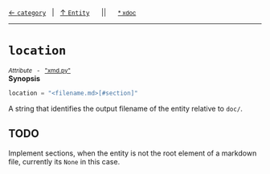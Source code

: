 [&#8592; `category`](xmd.py--entity--category.md)&nbsp;&nbsp;&nbsp;|&nbsp;&nbsp;&nbsp;[&#8593; `Entity`](xmd.py--entity.md)&nbsp;&nbsp;&nbsp;&nbsp;&nbsp;&nbsp;||&nbsp;&nbsp;&nbsp;&nbsp;&nbsp;&nbsp;<small>[\* xdoc](../xdoc/xmd.py.xmd#L37)</small>
***

# `location`
<small>*Attribute* &nbsp; - &nbsp; ["xmd.py"](../xmd.py)</small>  
**Synopsis**

```python
location = "<filename.md>[#section]"
```


A string that identifies the output filename of the entity
relative to `doc/`.


## TODO


Implement sections, when the entity is not the root element of
a markdown file, currently its `None` in this case.

